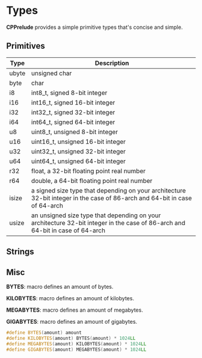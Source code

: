 # Types

**CPPrelude** provides a simple primitive types that's concise and simple.

## Primitives

| Type  | Description                              |
| ----- | ---------------------------------------- |
| ubyte | unsigned char                            |
| byte  | char                                     |
| i8    | int8_t, signed 8-bit integer             |
| i16   | int16_t, signed 16-bit integer           |
| i32   | int32_t, signed 32-bit integer           |
| i64   | int64_t, signed 64-bit integer           |
| u8    | uint8_t, unsigned 8-bit integer          |
| u16   | uint16_t, unsigned 16-bit integer        |
| u32   | uint32_t, unsigned 32-bit integer        |
| u64   | uint64_t, unsigned 64-bit integer        |
| r32   | float, a 32-bit floating point real number |
| r64   | double, a 64-bit floating point real number |
| isize | a signed size type that depending on your architecture 32-bit integer in the case of 86-arch and 64-bit in case of 64-arch |
| usize | an unsigned size type that depending on your architecture 32-bit integer in the case of 86-arch and 64-bit in case of 64-arch |



## Strings



## Misc

**BYTES**: macro defines an amount of bytes.

**KILOBYTES**: macro defines an amount of kilobytes.

**MEGABYTES**: macro defines an amount of megabytes.

**GIGABYTES**: macro defines an amount of gigabytes.

```c++
#define BYTES(amount) amount
#define KILOBYTES(amount) BYTES(amount) * 1024LL
#define MEGABYTES(amount) KILOBYTES(amount) * 1024LL
#define GIGABYTES(amount) MEGABYTES(amount) * 1024LL
```


